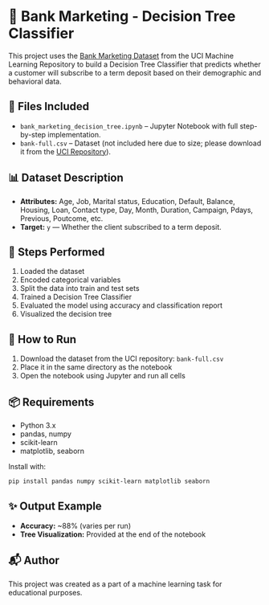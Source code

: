 # 🧠 Bank Marketing - Decision Tree Classifier

This project uses the [Bank Marketing Dataset](https://archive.ics.uci.edu/ml/datasets/bank+marketing) from the UCI Machine Learning Repository to build a Decision Tree Classifier that predicts whether a customer will subscribe to a term deposit based on their demographic and behavioral data.

## 📁 Files Included

- `bank_marketing_decision_tree.ipynb` – Jupyter Notebook with full step-by-step implementation.
- `bank-full.csv` – Dataset (not included here due to size; please download it from the [UCI Repository](https://archive.ics.uci.edu/ml/datasets/bank+marketing)).

## 📊 Dataset Description

- **Attributes:** Age, Job, Marital status, Education, Default, Balance, Housing, Loan, Contact type, Day, Month, Duration, Campaign, Pdays, Previous, Poutcome, etc.
- **Target:** `y` — Whether the client subscribed to a term deposit.

## 🚀 Steps Performed

1. Loaded the dataset
2. Encoded categorical variables
3. Split the data into train and test sets
4. Trained a Decision Tree Classifier
5. Evaluated the model using accuracy and classification report
6. Visualized the decision tree

## 🔧 How to Run

1. Download the dataset from the UCI repository: `bank-full.csv`
2. Place it in the same directory as the notebook
3. Open the notebook using Jupyter and run all cells

## 📦 Requirements

- Python 3.x
- pandas, numpy
- scikit-learn
- matplotlib, seaborn

Install with:

```bash
pip install pandas numpy scikit-learn matplotlib seaborn
```

## ✨ Output Example

- **Accuracy:** ~88% (varies per run)
- **Tree Visualization:** Provided at the end of the notebook

## 📬 Author

This project was created as a part of a machine learning task for educational purposes.

